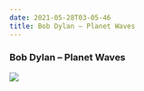 ```yaml
---
date: 2021-05-28T03-05-46
title: Bob Dylan – Planet Waves
---
```

### Bob Dylan – Planet Waves
[1]: https://www.discogs.com/release/7243865

[![](https://img.discogs.com/dvPBVF9QbfOw1M2oLcSJH6A6dVE=/fit-in/600x594/filters:strip_icc():format(jpeg):mode_rgb():quality(90)/discogs-images/R-7243865-1436999199-3740.jpeg.jpg)][1]
